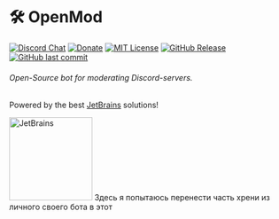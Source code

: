 # 🛠 OpenMod 

[![Discord Chat](https://img.shields.io/discord/737228376267292723.svg?color=orange&style=flat-square)](https://discord.gg/PAWwUB5)
[![Donate](https://img.shields.io/badge/$-support-orange.svg?style=flat-square)](https://donate.stream/arslee)
[![MIT License](https://img.shields.io/apm/l/atomic-design-ui.svg?color=blue&style=flat-square)](https://github.com/OpenBots-Discord/OpenMod/blob/main/LICENSE)
[![GitHub Release](https://img.shields.io/github/release/OpenBots-Discord/OpenMod.svg?color=blue&style=flat-square)](https://github.com/OpenBots-Discord/OpenMod/releases) 
[![GitHub last commit](https://img.shields.io/github/last-commit/OpenBots-Discord/OpenMod.svg?style=flat-square)]()

###### Open-Source bot for moderating Discord-servers.

Powered by the best [JetBrains](https://www.jetbrains.com/?from=OpenMod) solutions!

<img src="https://www.jetbrains.com/company/brand/img/jetbrains_logo.png" alt="JetBrains" width="150"/>
Здесь я попытаюсь перенести часть хрени из личного своего бота в этот
